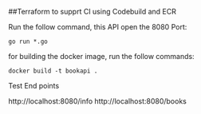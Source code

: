 ##Terraform to supprt CI using Codebuild and ECR 

Run the follow command, this API open the 8080 Port:

```console
go run *.go
```
for building the docker image, run the follow commands:

```console 
docker build -t bookapi .
```

Test End points

http://localhost:8080/info
http://localhost:8080/books




